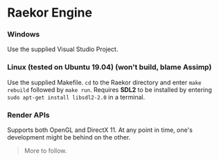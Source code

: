 # Raekor Engine

### Windows
Use the supplied Visual Studio Project.

### Linux (tested on Ubuntu 19.04) (**won't build, blame Assimp**)
Use the supplied Makefile. `cd` to the Raekor directory and enter `make rebuild` followed by `make run`.
Requires **SDL2** to be installed by entering `sudo apt-get install libsdl2-2.0` in a terminal.

### Render APIs
Supports both OpenGL and DirectX 11. At any point in time, one's development might be behind on the other.

> More to follow.
